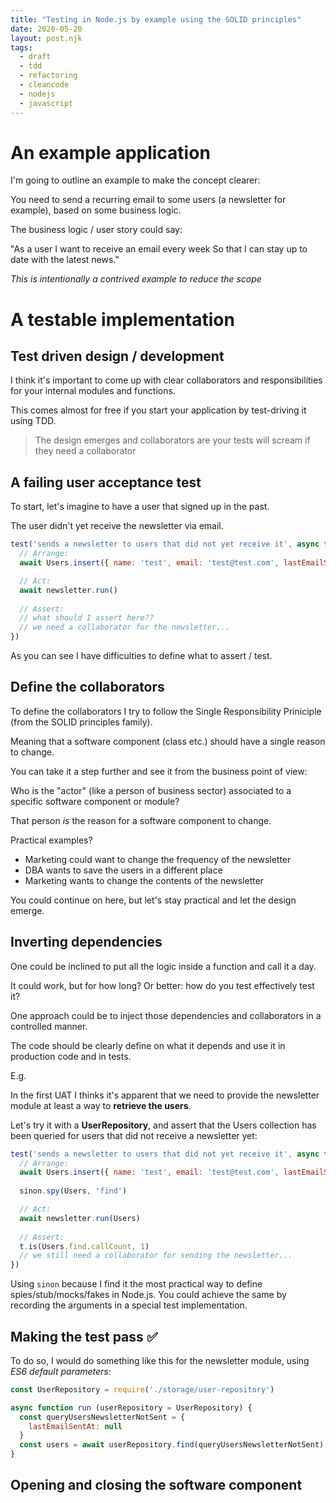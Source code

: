 ```yaml
---
title: "Testing in Node.js by example using the SOLID principles"
date: 2020-05-20
layout: post.njk
tags:
  - draft
  - tdd
  - refactoring
  - cleancode
  - nodejs
  - javascript
---
```


# An example application

I'm going to outline an example to make the concept clearer:

You need to send a recurring email to some users (a newsletter for example), based on some business logic.

The business logic / user story could say:

"As a user
I want to receive an email every week
So that I can stay up to date with the latest news."

*This is intentionally a contrived example to reduce the scope*

# A testable implementation

## Test driven design / development

I think it's important to come up with clear collaborators and responsibilities for your internal modules and functions.

This comes almost for free if you start your application by test-driving it using TDD. 

> The design emerges and collaborators are your tests will scream if they need a collaborator

## A failing user acceptance test

To start, let's imagine to have a user that signed up in the past.

The user didn't yet receive the newsletter via email.

```javascript
test('sends a newsletter to users that did not yet receive it', async t => {
  // Arrange:
  await Users.insert({ name: 'test', email: 'test@test.com', lastEmailSentAt: null })

  // Act:
  await newsletter.run()
  
  // Assert:
  // what should I assert here??
  // we need a collaborator for the newsletter...
})
```

As you can see I have difficulties to define what to assert / test.

## Define the collaborators

To define the collaborators I try to follow the Single Responsibility Priniciple (from the SOLID principles family).

Meaning that a software component (class etc.) should have a single reason to change. 

You can take it a step further and see it from the business point of view: 

Who is the "actor" (like a person of business sector) associated to a specific software component or module?

That person *is* the reason for a software component to change.

Practical examples? 

- Marketing could want to change the frequency of the newsletter
- DBA wants to save the users in a different place
- Marketing wants to change the contents of the newsletter

You could continue on here, but let's stay practical and let the design emerge.

## Inverting dependencies

One could be inclined to put all the logic inside a function and call it a day.

It could work, but for how long? Or better: how do you test effectively test it?

One approach could be to inject those dependencies and collaborators in a controlled manner.

The code should be clearly define on what it depends and use it in production code and in tests.

E.g.

In the first UAT I thinks it's apparent that we need to provide the newsletter module at least a way to **retrieve the users**.

Let's try it with a **UserRepository**, and assert that the Users collection has been queried for users that did not receive a newsletter yet:

```javascript
test('sends a newsletter to users that did not yet receive it', async t => {
  // Arrange:
  await Users.insert({ name: 'test', email: 'test@test.com', lastEmailSentAt: null })
  
  sinon.spy(Users, 'find')

  // Act:
  await newsletter.run(Users)
  
  // Assert:
  t.is(Users.find.callCount, 1)
  // we still need a collaborator for sending the newsletter...
})
```

Using `sinon` because I find it the most practical way to define spies/stub/mocks/fakes in Node.js. 
You could achieve the same by recording the arguments in a special test implementation.

## Making the test pass ✅

To do so, I would do something like this for the newsletter module, using *ES6 default parameters*:

```javascript
const UserRepository = require('./storage/user-repository')

async function run (userRepository = UserRepository) {
  const queryUsersNewsletterNotSent = {
    lastEmailSentAt: null
  }
  const users = await userRepository.find(queryUsersNewsletterNotSent)
}
```

## Opening and closing the software component

